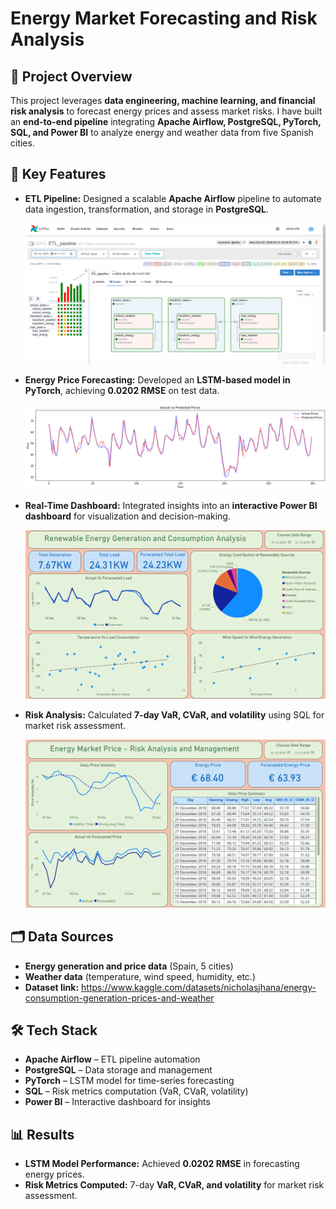 # Energy Market Forecasting and Risk Analysis  

## 📌 Project Overview  
This project leverages **data engineering, machine learning, and financial risk analysis** to forecast energy prices and assess market risks. I have built an **end-to-end pipeline** integrating **Apache Airflow, PostgreSQL, PyTorch, SQL, and Power BI** to analyze energy and weather data from five Spanish cities.  

## 🚀 Key Features  
- **ETL Pipeline:** Designed a scalable **Apache Airflow** pipeline to automate data ingestion, transformation, and storage in **PostgreSQL**.

    ![etl-pipeline](images/etl-pipeline.png)

- **Energy Price Forecasting:** Developed an **LSTM-based model in PyTorch**, achieving **0.0202 RMSE** on test data.  

    ![lstm-performance](images/LSTM-performance.png)

- **Real-Time Dashboard:** Integrated insights into an **interactive Power BI dashboard** for visualization and decision-making.  

    ![dashboard-1](dashboard/page_1.png)

- **Risk Analysis:** Calculated **7-day VaR, CVaR, and volatility** using SQL for market risk assessment.  

    ![dashboard-2](dashboard/page_2.png)

## 🗂️ Data Sources  
- **Energy generation and price data** (Spain, 5 cities)  
- **Weather data** (temperature, wind speed, humidity, etc.)  
- **Dataset link:** https://www.kaggle.com/datasets/nicholasjhana/energy-consumption-generation-prices-and-weather

## 🛠️ Tech Stack  
- **Apache Airflow** – ETL pipeline automation  
- **PostgreSQL** – Data storage and management  
- **PyTorch** – LSTM model for time-series forecasting  
- **SQL** – Risk metrics computation (VaR, CVaR, volatility)  
- **Power BI** – Interactive dashboard for insights  

## 📊 Results  
- **LSTM Model Performance:** Achieved **0.0202 RMSE** in forecasting energy prices.  
- **Risk Metrics Computed:** 7-day **VaR, CVaR, and volatility** for market risk assessment.  
